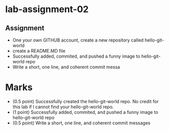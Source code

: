 # lab-assignment-02

## Assignment
* One your own GITHUB account, create a new repository called hello-git-world
* create a README.MD file 
* Successfully added, commited, and pushed a funny image to hello-git-world repo
* Write a short, one line, and coherent commit messa

# Marks
* (0.5 point) Successfully created the hello-git-world repo. No credit for this lab if I cannot find your hello-git-world repo.
* (1 point) Successfully added, commited, and pushed a funny image to hello-git-world repo
* (0.5 point) Write a short, one line, and coherent commit messages

